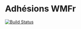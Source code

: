 # Adhésions WMFr

[![Build Status](https://travis-ci.org/edouardhue/wmfr-adhesions-go.svg?branch=master)](https://travis-ci.org/edouardhue/wmfr-adhesions-go)
